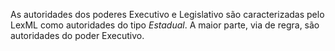 As autoridades dos poderes Executivo e Legislativo são caracterizadas pelo LexML como autoridades do tipo *Estadual*. A maior parte, via de regra, são autoridades do poder Executivo.
